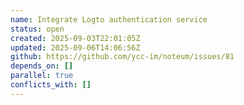 ```yaml
---
name: Integrate Logto authentication service
status: open
created: 2025-09-03T22:01:05Z
updated: 2025-09-06T14:06:56Z
github: https://github.com/ycc-im/noteum/issues/81
depends_on: []
parallel: true
conflicts_with: []
---
```




